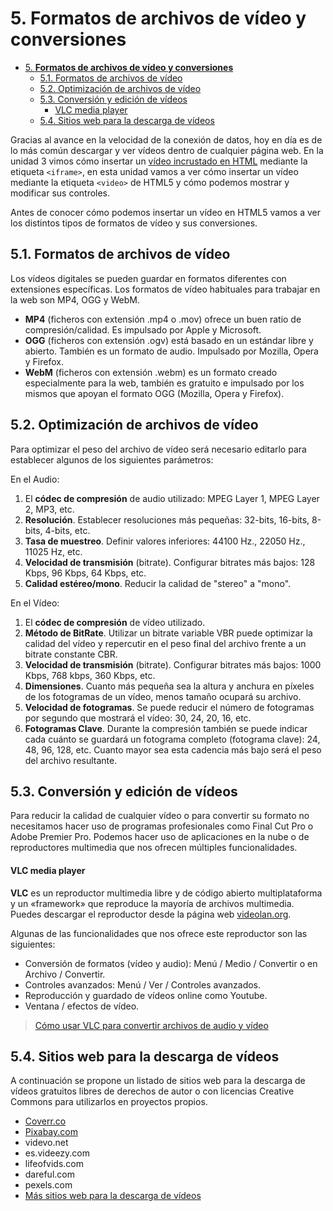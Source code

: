# 5. **Formatos de archivos de vídeo y conversiones**

- [5. **Formatos de archivos de vídeo y conversiones**](#5-formatos-de-archivos-de-vídeo-y-conversiones)
  - [5.1. Formatos de archivos de vídeo](#51-formatos-de-archivos-de-vídeo)
  - [5.2. Optimización de archivos de vídeo](#52-optimización-de-archivos-de-vídeo)
  - [5.3. Conversión y edición de vídeos](#53-conversión-y-edición-de-vídeos)
      - [VLC media player](#vlc-media-player)
  - [5.4. Sitios web para la descarga de vídeos](#54-sitios-web-para-la-descarga-de-vídeos)

Gracias al avance en la velocidad de la conexión de datos, hoy en día es de lo más común descargar y ver vídeos dentro de cualquier página web. En la unidad 3 vimos cómo insertar un [vídeo incrustado en HTML](https://github.com/Sergio-Rey-Personal/DIW/blob/master/UD03_Disenyo_y_maquetacion_web_con_HTML5_y_CSS3/UD03_06_EtiquetasHTMLParaContenidoIncrustado.md) mediante la etiqueta `<iframe>`, en esta unidad vamos a ver cómo insertar un vídeo mediante la etiqueta `<video>` de HTML5 y cómo podemos mostrar y modificar sus controles.

Antes de conocer cómo podemos insertar un vídeo en HTML5 vamos a ver los distintos tipos de formatos de vídeo y sus conversiones.

## 5.1. Formatos de archivos de vídeo

Los vídeos digitales se pueden guardar en formatos diferentes con extensiones específicas. Los formatos de vídeo habituales para trabajar en la web son MP4, OGG y WebM.

-   **MP4** (ficheros con extensión .mp4 o .mov) ofrece un buen ratio de compresión/calidad. Es impulsado por Apple y Microsoft.
-   **OGG** (ficheros con extensión .ogv) está basado en un estándar libre y abierto. También es un formato de audio. Impulsado por Mozilla, Opera y Firefox.
-   **WebM** (ficheros con extensión .webm) es un formato creado especialmente para la web, también es gratuito e impulsado por los mismos que apoyan el formato OGG (Mozilla, Opera y Firefox).

## 5.2. Optimización de archivos de vídeo

Para optimizar el peso del archivo de vídeo será necesario editarlo para establecer algunos de los siguientes parámetros:

En el Audio:

1.  El **códec de compresión** de audio utilizado: MPEG Layer 1, MPEG Layer 2, MP3, etc.
2.  **Resolución**. Establecer resoluciones más pequeñas: 32-bits, 16-bits, 8-bits, 4-bits, etc.
3.  **Tasa de muestreo**. Definir valores inferiores: 44100 Hz., 22050 Hz., 11025 Hz, etc.
4.  **Velocidad de transmisión** (bitrate). Configurar bitrates más bajos: 128 Kbps, 96 Kbps, 64 Kbps, etc.
5.  **Calidad estéreo/mono**. Reducir la calidad de "stereo" a "mono".

En el Vídeo:

1.  El **códec de compresión** de vídeo utilizado.
2.  **Método de BitRate**. Utilizar un bitrate variable VBR puede optimizar la calidad del vídeo y repercutir en el peso final del archivo frente a un bitrate constante CBR.
3.  **Velocidad de transmisión** (bitrate). Configurar bitrates más bajos: 1000 Kbps, 768 kbps, 360 Kbps, etc.
4.  **Dimensiones**. Cuanto más pequeña sea la altura y anchura en píxeles de los fotogramas de un vídeo, menos tamaño ocupará su archivo.
5.  **Velocidad de fotogramas**. Se puede reducir el número de fotogramas por segundo que mostrará el vídeo: 30, 24, 20, 16, etc.
6.  **Fotogramas Clave**. Durante la compresión también se puede indicar cada cuánto se guardará un fotograma completo (fotograma clave): 24, 48, 96, 128, etc. Cuanto mayor sea esta cadencia más bajo será el peso del archivo resultante.

## 5.3. Conversión y edición de vídeos

Para reducir la calidad de cualquier vídeo o para convertir su formato no necesitamos hacer uso de programas profesionales como Final Cut Pro o Adobe Premier Pro. Podemos hacer uso de aplicaciones en la nube o de reproductores multimedia que nos ofrecen múltiples funcionalidades.

#### VLC media player

**VLC** es un reproductor multimedia libre y de código abierto multiplataforma y un «framework» que reproduce la mayoría de archivos multimedia. Puedes descargar el reproductor desde la página web [videolan.org](https://www.videolan.org/).

Algunas de las funcionalidades que nos ofrece este reproductor son las siguientes:

-   Conversión de formatos (vídeo y audio): Menú / Medio / Convertir o en Archivo / Convertir.
-   Controles avanzados: Menú / Ver / Controles avanzados.
-   Reproducción y guardado de vídeos online como Youtube.
-   Ventana / efectos de vídeo.

> [Cómo usar VLC para convertir archivos de audio y vídeo](https://www.genbeta.com/paso-a-paso/como-usar-vlc-para-convertir-archivos-de-audio-y-video)

## 5.4. Sitios web para la descarga de vídeos

A continuación se propone un listado de sitios web para la descarga de vídeos gratuitos libres de derechos de autor o con licencias Creative Commons para utilizarlos en proyectos propios.

-   [Coverr.co](https://coverr.co/)
-   [Pixabay.com](https://pixabay.com/es/)
-   videvo.net
-   es.videezy.com
-   lifeofvids.com
-   dareful.com
-   pexels.com
-   [Más sitios web para la descarga de vídeos](http://www.ite.educacion.es/formacion/materiales/107/cd/video/video0303.html)